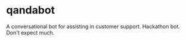 # qandabot
A conversational bot for assisting in customer support. Hackathon bot. Don't expect much.
